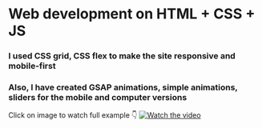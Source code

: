 <h1> Web development on HTML + CSS + JS</h1>
<h3>I used CSS grid, CSS flex to make the site responsive and mobile-first </h3>

<h3>Also, I have created GSAP animations, simple animations, sliders for the mobile  and computer versions</h3>



Click on image to watch full example 👇 
[![Watch the video](https://img.youtube.com/vi/i3BPghgLeTY/maxresdefault.jpg)](https://youtu.be/i3BPghgLeTY)
